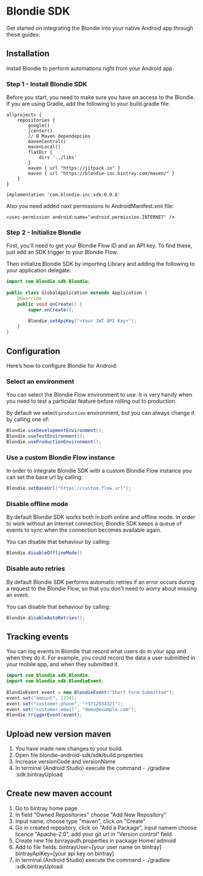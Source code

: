 # Blondie SDK

Get started on integrating the Blondie into your native Android app through these guides:

## Installation

Install Blondie to perform automations right from your Android app.

### Step 1 - Install Blondie SDK

Before you start, you need to make sure you have an access to the Blondie. If you are using Gradle, add the following to your build.gradle file:

```
allprojects {
    repositories {
        google()
        jcenter()
        // B Maven dependepcies
        mavenCentral()
        mavenLocal()
        flatDir {
            dirs '../libs'
        }
        maven { url "https://jitpack.io" }
        maven { url "https://blondie-inc.bintray.com/maven/" }
    }
}

```
```
implementation 'com.blondie-inc:sdk:0.0.6'

```

Also you need added naxt permissions to AndroidManifest.xml file:
```
<uses-permission android:name="android.permission.INTERNET" />
```

### Step 2 - Initialize Blondie

First, you'll need to get your Blondie Flow ID and an API key. To find these, just add an SDK trigger to your Blondie Flow.

Then initialize Blondie SDK by importing Library and adding the following to your application delegate:

```java
import com.blondie.sdk.Blondie;
  
public class GlobalApplication extends Application {
    @Override
    public void onCreate() {
        super.onCreate();

        Blondie.setApiKey("<Your JWT API Key>");
    }
}
```

## Configuration

Here’s how to configure Blondie for Android:

### Select an environment

You can select the Blondie Flow environment to use. It is very handy when you need to test a particular feature before rolling out to production.

By default we select `production` environment, but you can always change it by calling one of:

```java
Blondie.useDevelopmentEnvironment();
Blondie.useTestEnvironment();
Blondie.useProductionEnvironment();
```

### Use a custom Blondie Flow instance

In order to integrate Blondie SDK with a custom Blondie Flow instance you can set the base url by calling:

```java
Blondie.setBaseUrl("https://custom.flow.url");
```

### Disable offline mode

By default Blondie SDK works both in both online and offline mode. In order to work without an internet connection, Blondie SDK keeps a queue of events to sync when the connection becomes available again.

You can disable that behaviour by calling:

```java
Blondie.disableOfflineMode()
```

### Disable auto retries

By default Blondie SDK performs automatic retries if an error occurs during a request to the Blondie Flow, so that you don't need to worry about missing an event.

You can disable that behaviour by calling:

```java
Blondie.disableAutoRetries();
```

## Tracking events

You can log events in Blondie that record what users do in your app and when they do it. For example, you could record the data a user submitted in your mobile app, and when they submitted it.

```java
import com.blondie.sdk.Blondie;
import com.blondie.sdk.BlondieEvent;
  
BlondieEvent event = new BlondieEvent("Short Form Submitted");
event.set("amount", 1234);
event.set("customer.phone", "+3712654321");
event.set("customer.email", "demo@example.com");
Blondie.triggerEvent(event);
```
## Upload new version maven
1. You have made new changes to your build.
2. Open file blondie-android-sdk/sdk/build.properties
3. Increase versionCode and versionName
4. In terminal (Android Studio) execute the command - ./gradlew :sdk:bintrayUpload

## Create new maven account
1. Go to bintray home page
2. In field "Owned Repositories" choose "Add New Repository"
3. Input name, choose type "maven", click on "Create"
4. Go in created repository, click on "Add a Package", input namem choose licence "Apache-2.0", add your git url in "Version control" field.
5. Create new file  binrayauth.properties in package Home/.adnroid
6. Add to file fields:
bintrayUser=[your user name on bintray]
bintrayApiKey=[your api key on bintray]
7. In terminal (Android Studio) execute the command - ./gradlew :sdk:bintrayUpload
